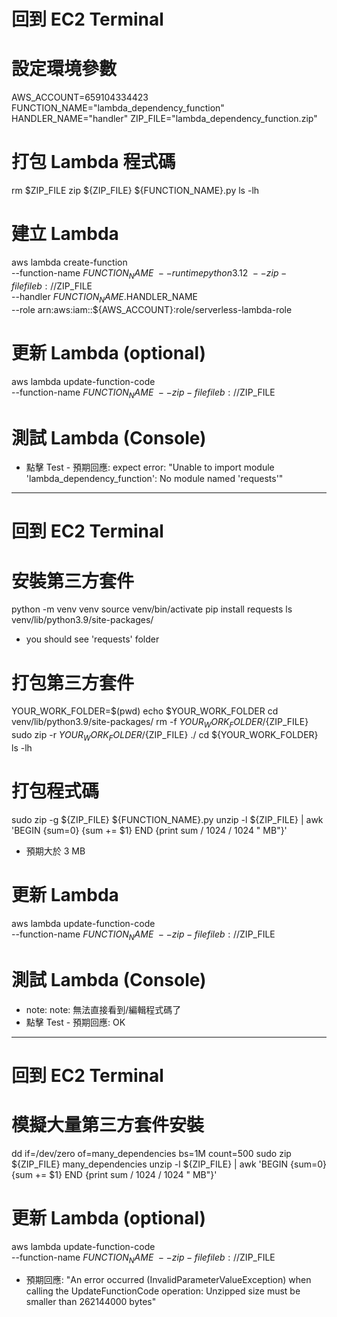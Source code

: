 # 回到 EC2 Terminal 

# 設定環境參數
AWS_ACCOUNT=659104334423
FUNCTION_NAME="lambda_dependency_function"
HANDLER_NAME="handler"
ZIP_FILE="lambda_dependency_function.zip"

# 打包 Lambda 程式碼
rm $ZIP_FILE
zip ${ZIP_FILE} ${FUNCTION_NAME}.py
ls -lh

# 建立 Lambda 
aws lambda create-function \
    --function-name $FUNCTION_NAME \
    --runtime python3.12 \
    --zip-file fileb://$ZIP_FILE \
    --handler $FUNCTION_NAME.$HANDLER_NAME \
    --role arn:aws:iam::${AWS_ACCOUNT}:role/serverless-lambda-role

# 更新 Lambda (optional)
aws lambda update-function-code \
    --function-name $FUNCTION_NAME \
    --zip-file fileb://$ZIP_FILE

# 測試 Lambda (Console)
 - 點擊 Test - 預期回應: expect error: "Unable to import module 'lambda_dependency_function': No module named 'requests'"

---- 

# 回到 EC2 Terminal 

# 安裝第三方套件
python -m venv venv
source venv/bin/activate
pip install requests
ls venv/lib/python3.9/site-packages/
 - you should see 'requests' folder 

# 打包第三方套件
YOUR_WORK_FOLDER=$(pwd)
echo $YOUR_WORK_FOLDER
cd venv/lib/python3.9/site-packages/
rm -f ${YOUR_WORK_FOLDER}/${ZIP_FILE}
sudo zip -r ${YOUR_WORK_FOLDER}/${ZIP_FILE} ./
cd ${YOUR_WORK_FOLDER}
ls -lh

# 打包程式碼
sudo zip -g ${ZIP_FILE} ${FUNCTION_NAME}.py
unzip -l ${ZIP_FILE} | awk 'BEGIN {sum=0} {sum += $1} END {print sum / 1024 / 1024 " MB"}'
 - 預期大於 3 MB

# 更新 Lambda
aws lambda update-function-code \
    --function-name $FUNCTION_NAME \
    --zip-file fileb://$ZIP_FILE

# 測試 Lambda (Console)
 - note: note: 無法直接看到/編輯程式碼了
 - 點擊 Test - 預期回應: OK

---- 

# 回到 EC2 Terminal 

# 模擬大量第三方套件安裝
dd if=/dev/zero of=many_dependencies bs=1M count=500
sudo zip ${ZIP_FILE} many_dependencies
unzip -l ${ZIP_FILE} | awk 'BEGIN {sum=0} {sum += $1} END {print sum / 1024 / 1024 " MB"}'

# 更新 Lambda (optional)
aws lambda update-function-code \
    --function-name $FUNCTION_NAME \
    --zip-file fileb://$ZIP_FILE

 - 預期回應: "An error occurred (InvalidParameterValueException) when calling the UpdateFunctionCode operation: Unzipped size must be smaller than 262144000 bytes"

